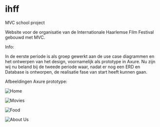 # ihff
MVC school project

Website voor de organisatie van de Internationale Haarlemse Film Festival gebouwd met MVC.

Info:

In de eerste periode is als groep gewerkt aan de use case diagrammen en het ontwerpen van het design, voornamelijk als prototype in Axure.
Nu zijn wij nu beland bij de tweede periode waar, nadat er nog een ERD en Database is ontworpen, de realisatie fase van start heeft kunnen gaan.

Afbeeldingen Axure prototype:

![Home](http://i.imgur.com/vMfEzZD.jpg)

![Movies](http://i.imgur.com/kkVLFQk.jpg)

![Food](http://i.imgur.com/mqmubjv.jpg)

![About Us](http://i.imgur.com/wBWdo92.jpg)
